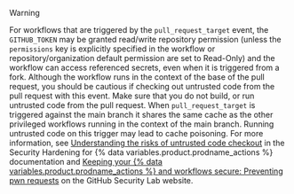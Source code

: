 > [!WARNING]
> For workflows that are triggered by the `pull_request_target` event, the `GITHUB_TOKEN` may be granted read/write repository permission (unless the `permissions` key is explicitly specified in the workflow or repository/organization default permission are set to Read-Only) and the workflow can access referenced secrets, even when it is triggered from a fork. Although the workflow runs in the context of the base of the pull request, you should be cautious if checking out untrusted code from the pull request with this event. Make sure that you do not build, or run untrusted code from the pull request. When `pull_request_target` is triggered against the main branch it shares the same cache as the other privileged workflows running in the context of the main branch. Running untrusted code on this trigger may lead to cache poisoning. For more information, see [Understanding the risks of untrusted code checkout](/actions/security-for-github-actions/security-guides/security-hardening-for-github-actions#understanding-the-risks-of-untrusted-code-checkout) in the Security Hardening for {% data variables.product.prodname_actions %} documentation and [Keeping your {% data variables.product.prodname_actions %} and workflows secure: Preventing pwn requests](https://securitylab.github.com/research/github-actions-preventing-pwn-requests) on the GitHub Security Lab website.
